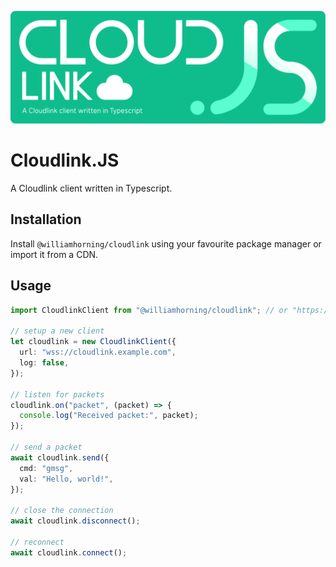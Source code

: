 ![Cloudlink.js - A Cloudlink client written in Typescript](./logo.svg)

# Cloudlink.JS

A Cloudlink client written in Typescript.

## Installation

Install `@williamhorning/cloudlink` using your favourite package manager or import it from a CDN.

## Usage

```ts
import CloudlinkClient from "@williamhorning/cloudlink"; // or "https://deno.land/x/cloudlink@4.1.1";

// setup a new client
let cloudlink = new CloudlinkClient({
  url: "wss://cloudlink.example.com",
  log: false,
});

// listen for packets
cloudlink.on("packet", (packet) => {
  console.log("Received packet:", packet);
});

// send a packet
await cloudlink.send({
  cmd: "gmsg",
  val: "Hello, world!",
});

// close the connection
await cloudlink.disconnect();

// reconnect
await cloudlink.connect();
```
